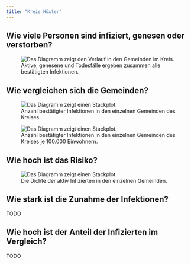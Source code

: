 ```yaml
---
title: "Kreis Höxter"
---
```


<h2>Wie viele Personen sind infiziert, genesen oder verstorben?</h2>

<figure class="figure">
  <img src="/assets/plots/district-hoexter-stacked.png" class="figure-img img-fluid rounded" alt="Das Diagramm zeigt den Verlauf in den Gemeinden im Kreis.">
  <figcaption class="figure-caption">Aktive, genesene und Todesfälle ergeben zusammen alle bestätigten Infektionen.</figcaption>
</figure>

<h2>Wie vergleichen sich die Gemeinden?</h2>

<figure class="figure">
  <img src="/assets/plots/district-hoexter-compared-communes-absolutely.png" class="figure-img img-fluid rounded" alt="Das Diagramm zeigt einen Stackplot.">
  <figcaption class="figure-caption">Anzahl bestätigter Infektionen in den einzelnen Gemeinden des Kreises.</figcaption>
</figure>

<figure class="figure">
  <img src="/assets/plots/district-hoexter-compared-communes-relatively.png" class="figure-img img-fluid rounded" alt="Das Diagramm zeigt einen Stackplot.">
  <figcaption class="figure-caption">Anzahl bestätigter Infektionen in den einzelnen Gemeinden des Kreises je 100.000 Einwohnern.</figcaption>
</figure>

<h2>Wie hoch ist das Risiko?</h2>

<figure class="figure">
  <img src="/assets/plots/district-hoexter-compared-communes-relatively-for-active-cases.png" class="figure-img img-fluid rounded" alt="Das Diagramm zeigt einen Stackplot.">
  <figcaption class="figure-caption">Die Dichte der aktiv Infizierten in den einzelnen Gemeinden.</figcaption>
</figure>

<h2>Wie stark ist die Zunahme der Infektionen?</h2>

<p>TODO</p>

<h2>Wie hoch ist der Anteil der Infizierten im Vergleich?</h2>

<p>TODO</p>

